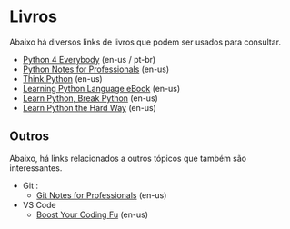 # Livros

Abaixo há diversos links de livros que podem ser usados para consultar.

* [Python 4 Everybody](https://www.py4e.com/book) (en-us / pt-br)
* [Python Notes for Professionals](https://books.goalkicker.com/PythonBook) (en-us)
* [Think Python](https://greenteapress.com/wp/think-python-3rd-edition) (en-us)
* [Learning Python Language eBook](https://riptutorial.com/ebook/python) (en-us)
* [Learn Python, Break Python](https://learnpythonbreakpython.com) (en-us)
* [Learn Python the Hard Way](https://learnpythonthehardway.org/python3) (en-us)


## Outros
Abaixo, há links relacionados a outros tópicos que também são interessantes.

* Git :
    * [Git Notes for Professionals](https://books.goalkicker.com/GitBook) (en-us)
* VS Code
    * [Boost Your Coding Fu](https://www.barbarianmeetscoding.com/boost-your-coding-fu-with-vscode-and-vim/dedication) (en-us)

